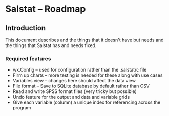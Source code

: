 # Salstat – Roadmap

## Introduction

This document describes and the things that it doesn't have but needs and the things that Salstat has and needs fixed.

### Required features

* wx.Config – used for configuration rather than the .salstatrc file
* Firm up charts – more testing is needed for these along with use cases
* Variables view – changes here should affect the data view
* File format – Save to SQLite database by default rather than CSV
* Read and write SPSS format files (very tricky but possible)
* Undo feature for the output and data and variable grids
* Give each variable (column) a unique index for referencing across the program
